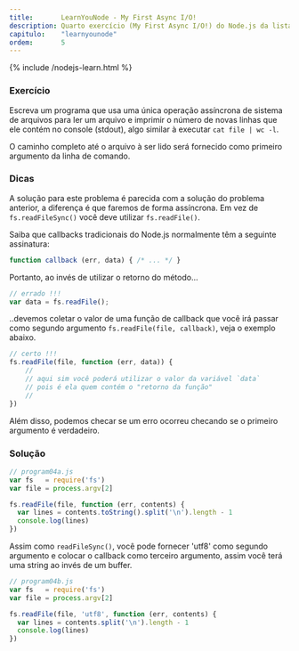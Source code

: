 ```yaml
---
title:       LearnYouNode - My First Async I/O!
description: Quarto exercício (My First Async I/O!) do Node.js da lista learnyounode da Nodeschool
capitulo:    "learnyounode"
ordem:       5
---
```


{% include /nodejs-learn.html %}


### Exercício

Escreva um programa que usa uma única operação assíncrona de sistema de arquivos para ler um arquivo e imprimir o número 
de novas linhas que ele contém no console (stdout), algo similar à executar `cat file | wc -l`.

O caminho completo até o arquivo à ser lido será fornecido como primeiro argumento da linha de comando.



### Dicas

A solução para este problema é parecida com a solução do problema anterior, a diferença  é que faremos de forma assíncrona.
Em vez de `fs.readFileSync()` você deve utilizar `fs.readFile()`.

Saiba que callbacks tradicionais do Node.js normalmente têm a seguinte assinatura:

```javascript
function callback (err, data) { /* ... */ }
```

Portanto, ao invés de utilizar o retorno do método...

```javascript
// errado !!!
var data = fs.readFile();
```

..devemos coletar o valor de uma função de callback que você irá passar como segundo argumento `fs.readFile(file, callback)`,
veja o exemplo abaixo.

```javascript
// certo !!!
fs.readFile(file, function (err, data)) {
    //
    // aqui sim você poderá utilizar o valor da variável `data`
    // pois é ela quem contém o "retorno da função"
    //
})
```

Além disso, podemos checar se um erro ocorreu checando se o primeiro argumento é verdadeiro.


### Solução

```javascript
// program04a.js
var fs   = require('fs')
var file = process.argv[2]

fs.readFile(file, function (err, contents) {
  var lines = contents.toString().split('\n').length - 1
  console.log(lines)
})
```

Assim como `readFileSync()`, você pode fornecer 'utf8' como segundo argumento e colocar o callback como terceiro 
argumento, assim você terá uma string ao invés de um buffer.


```javascript
// program04b.js
var fs   = require('fs')
var file = process.argv[2]

fs.readFile(file, 'utf8', function (err, contents) {
  var lines = contents.split('\n').length - 1
  console.log(lines)
})
```

